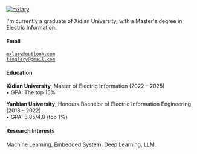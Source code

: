 [![mxlary](https://img.shields.io/badge/XX-github-blue?logo=github)](https://github.com/mxlary)

I'm currently a graduate of Xidian University, with a Master's degree in Electric Information.

#### Email  
<code>mxlary@outlook.com</code>  
<code>tanglary@gmail.com</code>

#### Education  
**Xidian University**, Master of Electric Information (2022 – 2025)  
• GPA: The top 15%  

<!--**XX University**, Exchange student <br>  
• As a XX, represented my college as an outstanding student for a XX exchange program.  -->
**Yanbian University**, Honours Bachelor of Electric Information Engineering (2018 – 2022)  
• GPA: 3.85/4.0 (top 1%)  

#### Research Interests  
Machine Learning, Embedded System, Deep Learning, LLM.
